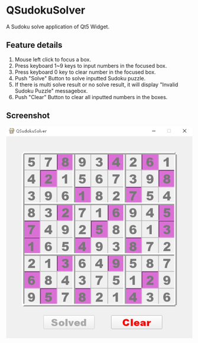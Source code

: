 # QSudokuSolver
A Sudoku solve application of Qt5 Widget.

## Feature details
1. Mouse left click to focus a box.
2. Press keyboard 1~9 keys to input numbers in the focused box.
3. Press keyboard 0 key to clear number in the focused box.
4. Push "Solve" Button to solve inputted Sudoku puzzle.
5. If there is multi solve result or no solve result, it will display "Invalid Sudoku Puzzle" messagebox.
6. Push "Clear" Button to clear all inputted numbers in the boxes.

## Screenshot
![Screenshot](https://raw.githubusercontent.com/Zalafina/QSudokuSolver/master/screenshot/QSudokuSolver.png)
